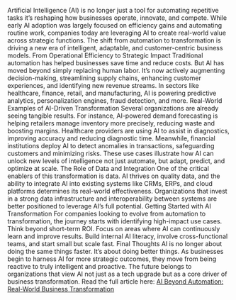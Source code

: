 Artificial Intelligence (AI) is no longer just a tool for automating repetitive tasks it’s reshaping how businesses operate, innovate, and compete. While early AI adoption was largely focused on efficiency gains and automating routine work, companies today are leveraging AI to create real-world value across strategic functions. The shift from automation to transformation is driving a new era of intelligent, adaptable, and customer-centric business models.
From Operational Efficiency to Strategic Impact
Traditional automation has helped businesses save time and reduce costs. But AI has moved beyond simply replacing human labor. It’s now actively augmenting decision-making, streamlining supply chains, enhancing customer experiences, and identifying new revenue streams. In sectors like healthcare, finance, retail, and manufacturing, AI is powering predictive analytics, personalization engines, fraud detection, and more.
Real-World Examples of AI-Driven Transformation
Several organizations are already seeing tangible results. For instance, AI-powered demand forecasting is helping retailers manage inventory more precisely, reducing waste and boosting margins. Healthcare providers are using AI to assist in diagnostics, improving accuracy and reducing diagnostic time. Meanwhile, financial institutions deploy AI to detect anomalies in transactions, safeguarding customers and minimizing risks.
These use cases illustrate how AI can unlock new levels of intelligence not just automate, but adapt, predict, and optimize at scale.
The Role of Data and Integration
One of the critical enablers of this transformation is data. AI thrives on quality data, and the ability to integrate AI into existing systems like CRMs, ERPs, and cloud platforms determines its real-world effectiveness. Organizations that invest in a strong data infrastructure and interoperability between systems are better positioned to leverage AI’s full potential.
Getting Started with AI Transformation
For companies looking to evolve from automation to transformation, the journey starts with identifying high-impact use cases. Think beyond short-term ROI. Focus on areas where AI can continuously learn and improve results. Build internal AI literacy, involve cross-functional teams, and start small but scale fast.
Final Thoughts
AI is no longer about doing the same things faster. It’s about doing better things. As businesses begin to harness AI for more strategic outcomes, they move from being reactive to truly intelligent and proactive. The future belongs to organizations that view AI not just as a tech upgrade but as a core driver of business transformation.
Read the full article here: <a href="https://agamitechnologies.com/blog/ai-beyond-automation-real-world-business-transformation">AI Beyond Automation: Real-World Business Transformation</a> 
